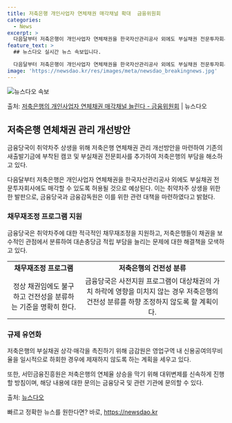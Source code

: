 ```yaml
---
title: 저축은행 개인사업자 연체채권 매각채널 확대  금융위원회
categories:
  - News
excerpt: >
  다음달부터 저축은행이 개인사업자 연체채권을 한국자산관리공사 외에도 부실채권 전문투자회사에도 매각할 수 있게 …
feature_text: >
  ## 뉴스다오 실시간 뉴스 속보입니다.

  다음달부터 저축은행이 개인사업자 연체채권을 한국자산관리공사 외에도 부실채권 전문투자회사에도 매각할 수 있게 …
image: 'https://newsdao.kr/res/images/meta/newsdao_breakingnews.jpg'
---
```


![뉴스다오 속보](https://newsdao.kr/res/images/meta/newsdao_breakingnews.jpg)

<p>출처: <a href="https://newsdao.kr/3069" rel="dofollow">저축은행의 개인사업자 연체채권 매각채널 늘린다 - 금융위원회</a> | 뉴스다오</p>

<h2 data-ke-size="size26">저축은행 연체채권 관리 개선방안</h2>
금융당국이 취약차주 상생을 위해 저축은행 연체채권 관리 개선방안을 마련하여 기존의 새출발기금에 부착된 캠코 및 부실채권 전문회사를 추가하여 저축은행의 부담을 해소하고 있다.

<p data-ke-size="size16">다음달부터 저축은행은 개인사업자 연체채권을 한국자산관리공사 외에도 부실채권 전문투자회사에도 매각할 수 있도록 허용될 것으로 예상된다. 이는 취약차주 상생을 위한 한 발판으로, 금융당국과 금융감독원은 이를 위한 관련 대책을 마련하였다고 밝혔다.</p>

<h3>채무재조정 프로그램 지원</h3>
금융당국은 취약차주에 대한 적극적인 채무재조정을 지원하고, 저축은행들이 채권을 보수적인 관점에서 분류하여 대손충당금 적립 부담을 늘리는 문제에 대한 해결책을 모색하고 있다.

<table>
	<tr>
		<td style="text-align: center; height: 17px;"><b>채무재조정 프로그램</b></td>
		<td style="text-align: center; height: 17px;"><b>저축은행의 건전성 분류</b></td>
	</tr>
	<tr>
		<td style="text-align: center; height: 17px;">정상 채권임에도 불구하고 건전성을 분류하는 기준을 명확히 한다.</td>
		<td style="text-align: center; height: 17px;">금융당국은 사전지원 프로그램이 대상채권의 가치 하락에 영향을 미치지 않는 경우 저축은행의 건전성 분류를 하향 조정하지 않도록 할 계획이다.</td>
	</tr>
</table>

<h3>규제 유연화</h3>
저축은행의 부실채권 상각·매각을 촉진하기 위해 금감원은 영업구역 내 신용공여의무비율을 일시적으로 하회한 경우에 제재하지 않도록 하는 계획을 세우고 있다.

<p data-ke-size="size16">또한, 서민금융진흥원은 저축은행의 연체율 상승을 막기 위해 대위변제를 신속하게 진행할 방침이며, 해당 내용에 대한 문의는 금융당국 및 관련 기관에 문의할 수 있다.</p>

출처: <a href="https://newsdao.kr/3069">뉴스다오</a> 

빠르고 정확한 뉴스를 원한다면? 바로, <a href="https://newsdao.kr" rel="dofollow">https://newsdao.kr</a>


    
